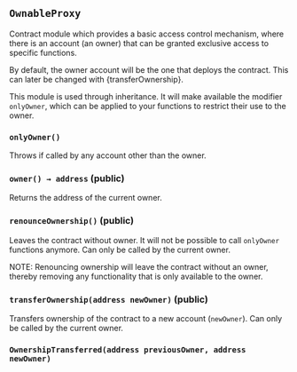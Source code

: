 ## `OwnableProxy`



Contract module which provides a basic access control mechanism, where
there is an account (an owner) that can be granted exclusive access to
specific functions.

By default, the owner account will be the one that deploys the contract. This
can later be changed with {transferOwnership}.

This module is used through inheritance. It will make available the modifier
`onlyOwner`, which can be applied to your functions to restrict their use to
the owner.

### `onlyOwner()`



Throws if called by any account other than the owner.


### `owner() → address` (public)



Returns the address of the current owner.

### `renounceOwnership()` (public)



Leaves the contract without owner. It will not be possible to call
`onlyOwner` functions anymore. Can only be called by the current owner.

NOTE: Renouncing ownership will leave the contract without an owner,
thereby removing any functionality that is only available to the owner.

### `transferOwnership(address newOwner)` (public)



Transfers ownership of the contract to a new account (`newOwner`).
Can only be called by the current owner.


### `OwnershipTransferred(address previousOwner, address newOwner)`





